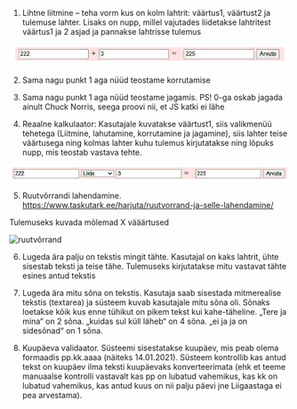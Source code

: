 1.  Lihtne liitmine – teha vorm kus on kolm lahtrit: väärtus1, väärtust2 ja tulemuse lahter. Lisaks on nupp, millel vajutades liidetakse lahtritest väärtus1 ja 2 asjad ja pannakse lahtrisse tulemus

![liitmine](./images/addition.png)

2. Sama nagu punkt 1 aga nüüd teostame korrutamise

3. Sama nagu punkt 1 aga nüüd teostame jagamis. PS! 0-ga oskab jagada ainult Chuck Norris, seega proovi nii, et JS katki ei lähe

4. Reaalne kalkulaator: Kasutajale kuvatakse väärtust1, siis valikmenüü tehetega (Liitmine, lahutamine, korrutamine ja jagamine), siis lahter teise väärtusega ning kolmas lahter kuhu tulemus kirjutatakse ning lõpuks nupp, mis teostab vastava tehte.

![kalkulaator](./images/calculator.png)

5. Ruutvõrrandi lahendamine. https://www.taskutark.ee/harjuta/ruutvorrand-ja-selle-lahendamine/

Tulemuseks kuvada mõlemad X vääärtused

![ruutvõrrand](./images/tundmatuga_võrrand.png)

6. Lugeda ära palju on tekstis mingit tähte. Kasutajal on kaks lahtrit, ühte sisestab teksti ja teise tähe. Tulemuseks kirjutatakse mitu vastavat tähte esines antud tekstis

7. Lugeda ära mitu sõna on tekstis. Kasutaja saab sisestada mitmerealise tekstis (textarea) ja süsteem kuvab kasutajale mitu sõna oli. Sõnaks loetakse kõik kus enne tühikut on pikem tekst kui kahe-täheline. „Tere ja mina“ on 2 sõna. „kuidas sul küll läheb“ on 4 sõna. „ei ja ja on sidesõnad“ on 1 sõna.

8. Kuupäeva validaator. Süsteemi sisestatakse kuupäev, mis peab olema formaadis pp.kk.aaaa (näiteks 14.01.2021). Süsteem kontrollib kas antud tekst on kuupäev ilma teksti kuupäevaks konverteerimata (ehk et teeme manuaalse kontrolli vastavalt kas pp on lubatud vahemikus, kas kk on lubatud vahemikus, kas antud kuus on nii palju päevi jne Liigaastaga ei pea arvestama).
